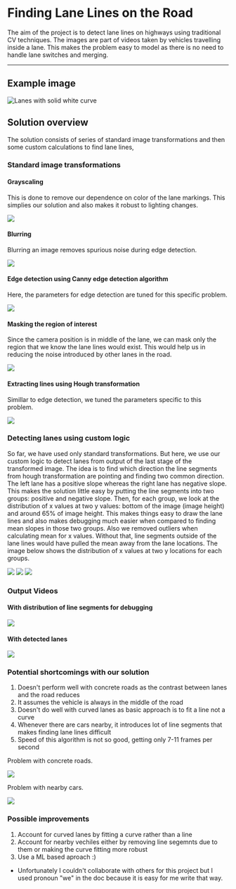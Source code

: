 # **Finding Lane Lines on the Road** 

The aim of the project is to detect lane lines on highways using traditional CV techniques. The images are part of videos taken by vehicles travelling inside a lane. This makes the problem easy to model as there is no need to handle lane switches and merging.

[image1]: ./test_images/solidWhiteCurve.jpg "Lanes with solid white curve"
[grayscaled]: ./output_images/grayscaled.png
[blurred]: ./output_images/blurred.png
[edges]: ./output_images/edges.png
[lanes]: ./output_images/lanes.png
[lanes_debug]: ./output_images/lanes_debug.png
[lines]: ./output_images/lines.png
[lines_superimposed]: ./output_images/lines_superimposed.png
[masked]: ./output_images/masked.png
[concrete_roads]: ./output_images/concrete_roads.png 
[problem_with_nearby_cars]: ./output_images/problem_with_nearby_cars.png
[white]: ./output_videos/white.gif
[white_debug]: ./output_videos/white_debug.gif

---

## Example image

![Lanes with solid white curve][image1]

## Solution overview

The solution consists of series of standard image transformations and then some custom calculations to find lane lines,

### Standard image transformations

#### Grayscaling
This is done to remove our dependence on color of the lane markings. This simplies our solution and also makes it robust to lighting changes.

![][grayscaled]

#### Blurring
Blurring an image removes spurious noise during edge detection. 

![][blurred]

#### Edge detection using Canny edge detection algorithm
Here, the parameters for edge detection are tuned for this specific problem.

![][edges]

#### Masking the region of interest
Since the camera position is in middle of the lane, we can mask only the region that we know the lane lines would exist. This would help us in reducing the noise introduced by other lanes in the road.

![][masked]

#### Extracting lines using Hough transformation
Simillar to edge detection, we tuned the parameters specific to this problem.

![][lines]

### Detecting lanes using custom logic 
So far, we have used only standard transformations. But here, we use our custom logic to detect lanes from output of the last stage of the transformed image. The idea is to find which direction the line segments from hough transformation are pointing and finding two common direction. The left lane has a positive slope whereas the right lane has negative slope. This makes the solution little easy by putting the line segments into two groups: positive and negative slope. Then, for each group, we look at the distribution of x values at two y values: bottom of the image (image height) and around 65% of image height. This makes things easy to draw the lane lines and also makes debugging much easier when compared to finding mean slopes in those two groups. Also we removed outliers when calculating mean for x values. Without that, line segments outside of the lane lines would have pulled the mean away from the lane locations. The image below shows the distribution of x values at two y locations for each groups.

![][lines_superimposed]
![][lanes_debug]
![][lanes]

### Output Videos
#### With distribution of line segments for debugging
![][white_debug]
#### With detected lanes
![][white]

### Potential shortcomings with our solution
1. Doesn't perform well with concrete roads as the contrast between lanes and the road reduces
2. It assumes the vehicle is always in the middle of the road
3. Doesn't do well with curved lanes as basic approach is to fit a line not a curve
4. Whenever there are cars nearby, it introduces lot of line segments that makes finding lane lines difficult
5. Speed of this algorithm is not so good, getting only 7-11 frames per second

Problem with concrete roads.

![][concrete_roads]

Problem with nearby cars.

![][problem_with_nearby_cars]

### Possible improvements
1. Account for curved lanes by fitting a curve rather than a line
2. Account for nearby vechiles either by removing line segemnts due to them or making the curve fitting more robust
3. Use a ML based aproach :)

* Unfortunately I couldn't collaborate with others for this project but I used pronoun "we" in the doc because it is easy for me write that way.

